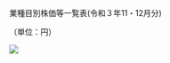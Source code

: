 業種目別株価等一覧表(令和３年11・12月分)

（単位：円）

![](https://www.nta.go.jp/tmp/009a2a3c-ed61-4d43-a76c-ad4ea2c08b43/images/1e96995b0cc81d58fd096fb7b8295df0af170a8e3c57e13131e0816c746e6c4a.jpg)